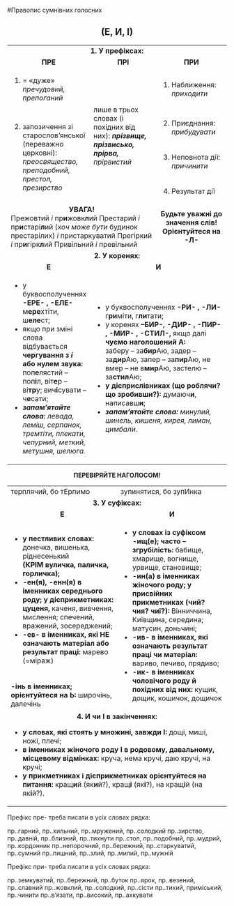 #Правопис сумнівних голосних

<center><h2>(Е, И, І)</h2></center>
<table>
<col width="33.33%">
<col width="33.33%">
<col width="33.33%">
<tr>
<td colspan="3"><center><b>1. У префіксах:</b></center></td>
</tr>
<tr>
<td><center><b>ПРЕ</b></center></td>
<td><center><b>ПРІ</b></center></td>
<td><center><b>ПРИ</b></center></td>
</tr>
  <tr>
  <td><ol><li>= «дуже» <i>пречудовий, препоганий</i></li></ol></td>
  <td rowspan="4" class="row-span">лише в трьох словах (і похідних від них): <i><b>прізвище, прізвисько, прірва,</b> прірвистий</i></td>
  <td><ol><li>Наближення: <i>приходити</i></li></ol></td>
  </tr>
  <tr>
  <td rowspan="3" class="row-span">
    <ol start="2"><li>запозичення зі старослов’янської (переважно церковні): <i>преосвящество, преподобний, престол, презирство</i></li>
    </ol>
  </td>
  <td>
    <ol start="2"><li>Приєднання: <i>прибудувати</i></li></ol>
  </td>
  </tr>
  <tr>
  <td>
    <ol start="3"><li>Неповнота дії: <i>причинити</i></li>
    </ol>
  </td>
  </tr>
  <tr>
    <td>
      <ol start="4"><li>Результат дії</li></ol>
    </td>
  </tr>
  <tr>
  <td colspan="2">
    <center><b><span class="p1">УВАГА!</span></b></center>
Прежовтий <i>і</i> пр<b>и</b>жовк<b>л</b>ий
Престарий <i>і</i> пр<b>и</b>старі<b>л</b>ий (<i>хоч може бути</i> будинок престарілих)
<i>і</i> пристаркуватий
Прегіркий <i>і</i> пр<b>и</b>гірк<b>л</b>ий
Привільний <i>і</i> превільний
  </td>
  <td>
    <center>
      <b><span class="p1">Будьте уважні до значення слів! Орієнтуйтеся на -Л-</span></b>
    </center>
  </td>
  </tr>
  <tr>
    <td colspan="3"><center><b>2. У коренях:</b></center></td>
  </tr>
  <tr>
    <td>
      <center><b>Е</b></center>
    </td>
    <td colspan="2"><center><b>И</b></center></td>
  </tr>
  <tr>
    <td><ul>
    <li>у буквосполученнях <b>-ЕРЕ- , -ЕЛЕ-</b><br>
м<b>ере</b>хтіти, ш<b>еле</b>ст;
    </li>
    <li>якщо при зміні слова відбувається <b>чергування з <i>і</i> або нулем звука:</b> поп<b>е</b>лястий – поп<b>і</b>л, віт<b>е</b>р – ві<b>тр</b>у; вич<b>і</b>сувати – ч<b>е</b>сати;</li>
    <li><i><b>запам’ятайте слова:</b> левада, леміш, серпанок, тремтіти, плекати, чепурний, меткий, метушня, шелюга.</i></li>
    </td>
    <td colspan="2">
      <ul>
      <li>у буквосполученнях <b>-РИ- , -ЛИ-</b> г<b>ри</b>міти, г<b>ли</b>тати;</li>
      <li>у коренях <b>–БИР-, -ДИР- , -ПИР- , -МИР- , -СТИЛ-,</b> якщо далі <b>чуємо наголошений А:</b><br>
          заберу – за<b>бир</b>Аю, задер – за<b>дир</b>Аю, запер – за<b>пир</b>Аю, не вмер – не в<b>мир</b>Аю, застелю – за<b>стил</b>Аю;</li>
      <li><b>у дієприслівниках (що роблячи? що зробивши?):</b> думаюч<b>и</b>, написавш<b>и</b>;</li>
      <li><i><b>запам’ятайте слова:</b> минулий, шинель, кишеня, кирея, лиман, цимбали.</i></li>
    </td>
  </tr>
</table>

<center><b>ПЕРЕВІРЯЙТЕ НАГОЛОСОМ!</b></center>

<table>
<col width="50%">
<col width="50%">
  <tr>
    <td>терплячий, бо тЕрпимо</td>
    <td>зупинятися, бо зупИнка</td>
  </tr>
  <tr>
    <td colspan="2"><center><b>3. У суфіксах:</b></center></td>
  </tr>
  <tr>
    <td><center><b>Е</b></center></td>
    <td><center><b>И</b></center></td>
  </tr>
  <tr>
    <td>
    <ul><li><b>у пестливих словах:</b> донечка, вишенька, ріднесенький<br><b>(КРІМ вуличка, паличка, горличка);</b></li>
      <li><b>-ен(я), -енн(я) в іменниках середнього роду;</b> <b>у дієприкметниках: цуценя,</b> каченя, вивчення, мислення; спечений, вражений, зосереджений;</li>
      <li><b>-ев- в іменниках, які НЕ означають матеріал або результат праці:</b> марево (=міраж)</li>
      </ul>
    </td>
    <td rowspan="2" class="row-span">
      <ul>
      <li><b>у словах із суфіксом -ищ(е); часто – згрубілість:</b> бабище, хмарище, вогнище, урвище, становище;</li>
        <li><b>-ин(а) в іменниках жіночого роду; у присвійних прикметниках (чий? чия? чиї?):</b> Вінниччина, Київщина, середина; матусин, доньчині;</li>   
        <li><b>-ив- в іменниках, які означають результат праці чи матеріал:</b> вариво, печиво, прядиво;</li>
        <li><b>-ик- в іменниках чоловічого роду й похідних від них:</b> кущик, дощик, кошичок, дощичок</li>
      </ul>
    </td>
  </tr>
  <tr>
    <td>
      <b>-інь в іменниках; орієнтуйтеся на Ь:</b> широчінь, далечінь
    </td>
  </tr>
  <tr>
    <td colspan="2"><center><b>4. И чи І в закінченнях:</b></li></ol></center>
      <ul>
        <li><b>у словах, які стоять у множині, завжди І:</b> дощі, миші, ножі, плечі;</li>
        <li><b>в іменниках жіночого роду І в родовому, давальному, місцевому відмінках:</b> круча, нема кручі, даю кручі, на кручі;</li>
        <li><b>у прикметниках і дієприкметниках орієнтуйтеся на питання:</b> кращ<b>и</b>й (як<b>и</b>й?), кращ<b>і</b> (як<b>і</b>?), на кращ<b>і</b>й (на як<b>і</b>й?).</li>
        </li>
      </ul>
    </td>
  </tr>

</table>

<quiz name="Запитання та завдання">
<question>
        <p>Префікс пре- треба писати в усіх словах рядка:</p>
        <answer> пр..гарний, пр..хильний, пр..мружений, пр..солодкий</answer>
        <answer> пр..зирство, пр..давній, пр..близний, пр..тихнути</answer>
        <answer> пр..стол, пр..подобний, пр..мудрий, пр..кордонник</answer>
        <answer> пр..непорочний, пр..бережний, пр..старкуватий, пр..сумний</answer>
        <answer correct> пр..пишний, пр..злий, пр..милий, пр..мужній</answer>
    </question>
<question>
        <p>Префікс при- треба писати в усіх словах рядка:</p>
        <answer correct> пр..земкуватий, пр..бережний, пр..буток</answer>
        <answer> пр..ярок, пр..везений, пр..славний</answer>
        <answer> пр..жовклий, пр..солодкий, пр..сісти</answer>
        <answer> пр..тихий, приміський, пр..чинити</answer>
        <answer> пр..в’язати, пр..високий, пр..ахкувати</answer>
    </question>
</quiz>